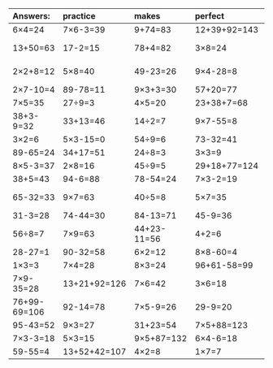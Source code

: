 | Answers: | practice | makes | perfect | ! |
| :--- | :--- | :--- | :--- | :--- |
| 6×4=24 | 7×6-3=39 | 9+74=83 | 12+39+92=143 | 9×6=54 | 
| 13+50=63 | 17-2=15 | 78+4=82 | 3×8=24 | 38+63-66=35 | 
| 2×2+8=12 | 5×8=40 | 49-23=26 | 9×4-28=8 | 54+82-97=39 | 
| 2×7-10=4 | 89-78=11 | 9×3+3=30 | 57+20=77 | 8×9=72 | 
| 7×5=35 | 27÷9=3 | 4×5=20 | 23+38+7=68 | 8×5=40 | 
| 38+3-9=32 | 33+13=46 | 14÷2=7 | 9×7-55=8 | 56-47=9 | 
| 3×2=6 | 5×3-15=0 | 54÷9=6 | 73-32=41 | 1+44-9=36 | 
| 89-65=24 | 34+17=51 | 24÷8=3 | 3×3=9 | 80+13=93 | 
| 8×5-3=37 | 2×8=16 | 45÷9=5 | 29+18+77=124 | 6×5-18=12 | 
| 38+5=43 | 94-6=88 | 78-54=24 | 7×3-2=19 | 8×4=32 | 
| 65-32=33 | 9×7=63 | 40÷5=8 | 5×7=35 | 63+71-7=127 | 
| 31-3=28 | 74-44=30 | 84-13=71 | 45-9=36 | 7×7=49 | 
| 56÷8=7 | 7×9=63 | 44+23-11=56 | 4+2=6 | 3×9+97=124 | 
| 28-27=1 | 90-32=58 | 6×2=12 | 8×8-60=4 | 8×3-19=5 | 
| 1×3=3 | 7×4=28 | 8×3=24 | 96+61-58=99 | 58-42=16 | 
| 7×9-35=28 | 13+21+92=126 | 7×6=42 | 3×6=18 | 5×9=45 | 
| 76+99-69=106 | 92-14=78 | 7×5-9=26 | 29-9=20 | 62+4=66 | 
| 95-43=52 | 9×3=27 | 31+23=54 | 7×5+88=123 | 98-32=66 | 
| 7×3-3=18 | 5×3=15 | 9×5+87=132 | 6×4-6=18 | 55+4=59 | 
| 59-55=4 | 13+52+42=107 | 4×2=8 | 1×7=7 | 7×2=14 | 
